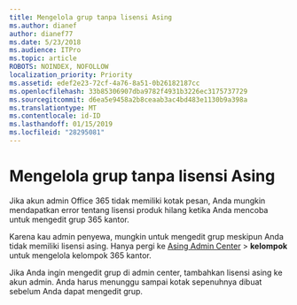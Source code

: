 ```yaml
---
title: Mengelola grup tanpa lisensi Asing
ms.author: dianef
author: dianef77
ms.date: 5/23/2018
ms.audience: ITPro
ms.topic: article
ROBOTS: NOINDEX, NOFOLLOW
localization_priority: Priority
ms.assetid: edef2e23-72cf-4a76-8a51-0b26182187cc
ms.openlocfilehash: 33b85306907dba9782f4931b3226ec3175737729
ms.sourcegitcommit: d6ea5e9458a2b8ceaab3ac4bd483e1130b9a398a
ms.translationtype: MT
ms.contentlocale: id-ID
ms.lasthandoff: 01/15/2019
ms.locfileid: "28295081"
---
```

# <a name="manage-a-group-without-an-exchange-license"></a>Mengelola grup tanpa lisensi Asing

Jika akun admin Office 365 tidak memiliki kotak pesan, Anda mungkin mendapatkan error tentang lisensi produk hilang ketika Anda mencoba untuk mengedit grup 365 kantor.
  
Karena kau admin penyewa, mungkin untuk mengedit grup meskipun Anda tidak memiliki lisensi asing. Hanya pergi ke [Asing Admin Center](https://support.office.com/article/https://outlook.office365.com/ecp.aspx) \> **kelompok** untuk mengelola kelompok 365 kantor. 
  
Jika Anda ingin mengedit grup di admin center, tambahkan lisensi asing ke akun admin. Anda harus menunggu sampai kotak sepenuhnya dibuat sebelum Anda dapat mengedit grup.
  

